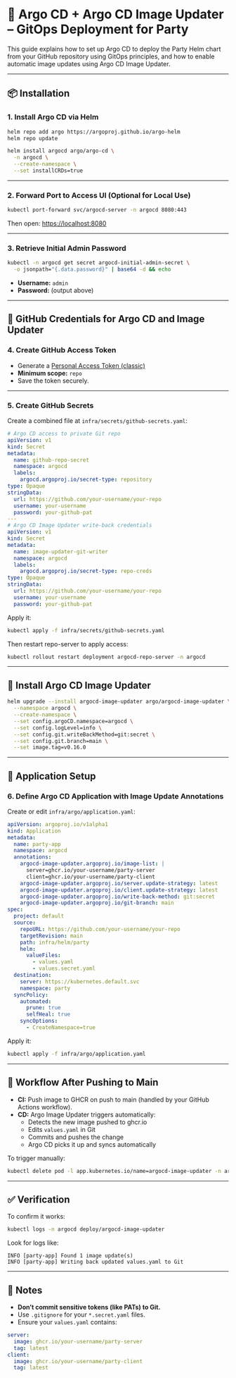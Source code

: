 # 🚀 Argo CD + Argo CD Image Updater – GitOps Deployment for Party

This guide explains how to set up Argo CD to deploy the Party Helm chart from your GitHub repository using GitOps principles, and how to enable automatic image updates using Argo CD Image Updater.

---

## 📦 Installation

### 1. Install Argo CD via Helm

```bash
helm repo add argo https://argoproj.github.io/argo-helm
helm repo update

helm install argocd argo/argo-cd \
  -n argocd \
  --create-namespace \
  --set installCRDs=true
```

---

### 2. Forward Port to Access UI (Optional for Local Use)

```bash
kubectl port-forward svc/argocd-server -n argocd 8080:443
```
Then open: [https://localhost:8080](https://localhost:8080)

---

### 3. Retrieve Initial Admin Password

```bash
kubectl -n argocd get secret argocd-initial-admin-secret \
  -o jsonpath="{.data.password}" | base64 -d && echo
```
- **Username:** `admin`
- **Password:** (output above)

---

## 🔐 GitHub Credentials for Argo CD and Image Updater

### 4. Create GitHub Access Token

- Generate a [Personal Access Token (classic)](https://github.com/settings/tokens)
- **Minimum scope:** `repo`
- Save the token securely.

---

### 5. Create GitHub Secrets

Create a combined file at `infra/secrets/github-secrets.yaml`:

```yaml
# Argo CD access to private Git repo
apiVersion: v1
kind: Secret
metadata:
  name: github-repo-secret
  namespace: argocd
  labels:
    argocd.argoproj.io/secret-type: repository
type: Opaque
stringData:
  url: https://github.com/your-username/your-repo
  username: your-username
  password: your-github-pat
---
# Argo CD Image Updater write-back credentials
apiVersion: v1
kind: Secret
metadata:
  name: image-updater-git-writer
  namespace: argocd
  labels:
    argocd.argoproj.io/secret-type: repo-creds
type: Opaque
stringData:
  url: https://github.com/your-username/your-repo
  username: your-username
  password: your-github-pat
```

Apply it:

```bash
kubectl apply -f infra/secrets/github-secrets.yaml
```

Then restart repo-server to apply access:

```bash
kubectl rollout restart deployment argocd-repo-server -n argocd
```

---

## 🔁 Install Argo CD Image Updater

```bash
helm upgrade --install argocd-image-updater argo/argocd-image-updater \
  --namespace argocd \
  --create-namespace \
  --set config.argoCD.namespace=argocd \
  --set config.logLevel=info \
  --set config.git.writeBackMethod=git:secret \
  --set config.git.branch=main \
  --set image.tag=v0.16.0
```

---

## 🔧 Application Setup

### 6. Define Argo CD Application with Image Update Annotations

Create or edit `infra/argo/application.yaml`:

```yaml
apiVersion: argoproj.io/v1alpha1
kind: Application
metadata:
  name: party-app
  namespace: argocd
  annotations:
    argocd-image-updater.argoproj.io/image-list: |
      server=ghcr.io/your-username/party-server
      client=ghcr.io/your-username/party-client
    argocd-image-updater.argoproj.io/server.update-strategy: latest
    argocd-image-updater.argoproj.io/client.update-strategy: latest
    argocd-image-updater.argoproj.io/write-back-method: git:secret
    argocd-image-updater.argoproj.io/git-branch: main
spec:
  project: default
  source:
    repoURL: https://github.com/your-username/your-repo
    targetRevision: main
    path: infra/helm/party
    helm:
      valueFiles:
        - values.yaml
        - values.secret.yaml
  destination:
    server: https://kubernetes.default.svc
    namespace: party
  syncPolicy:
    automated:
      prune: true
      selfHeal: true
    syncOptions:
      - CreateNamespace=true
```

Apply it:

```bash
kubectl apply -f infra/argo/application.yaml
```

---

## 🚀 Workflow After Pushing to Main

- **CI:** Push image to GHCR on push to main (handled by your GitHub Actions workflow).
- **CD:** Argo Image Updater triggers automatically:
  - Detects the new image pushed to ghcr.io
  - Edits `values.yaml` in Git
  - Commits and pushes the change
  - Argo CD picks it up and syncs automatically

To trigger manually:

```bash
kubectl delete pod -l app.kubernetes.io/name=argocd-image-updater -n argocd
```

---

## ✅ Verification

To confirm it works:

```bash
kubectl logs -n argocd deploy/argocd-image-updater
```

Look for logs like:

```
INFO [party-app] Found 1 image update(s)
INFO [party-app] Writing back updated values.yaml to Git
```

---

## 📌 Notes

- **Don’t commit sensitive tokens (like PATs) to Git.**
- Use `.gitignore` for your `*.secret.yaml` files.
- Ensure your `values.yaml` contains:

```yaml
server:
  image: ghcr.io/your-username/party-server
  tag: latest
client:
  image: ghcr.io/your-username/party-client
  tag: latest
```